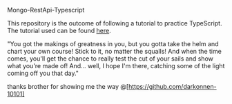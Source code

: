 Mongo-RestApi-Typescript

This repository is the outcome of following a tutorial to practice TypeScript. The tutorial used can be found [here](https://www.youtube.com/watch?v=sYWhyjy1IKc).

"You got the makings of greatness in you, but you gotta take the helm and chart your own course! Stick to it, no matter the squalls! And when the time comes, you'll get the chance to really test the cut of your sails and show what you're made of! And... well, I hope I'm there, catching some of the light coming off you that day."

thanks brother for showing me the way @[https://github.com/darkonnen-10101]




